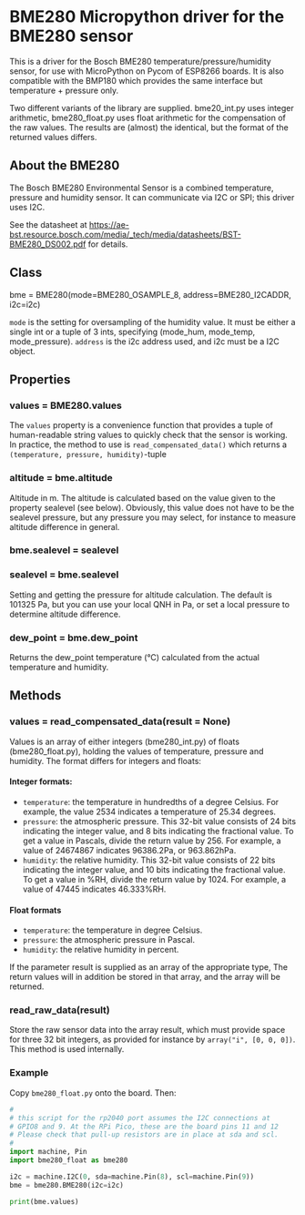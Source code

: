 # BME280 Micropython driver for the BME280 sensor

This is a driver for the Bosch BME280 temperature/pressure/humidity sensor,
for use with MicroPython on Pycom of ESP8266 boards. It is also compatible with
the BMP180 which provides the same interface but temperature + pressure only.

Two different variants of the library are supplied. bme20_int.py uses integer
arithmetic, bme280_float.py uses float arithmetic for the compensation  of the
raw values. The results are (almost) the identical, but the format of the
returned values differs.

## About the BME280

The Bosch BME280 Environmental Sensor is a combined temperature, pressure and
humidity sensor. It can communicate via I2C or SPI; this driver uses I2C.

See the datasheet at https://ae-bst.resource.bosch.com/media/_tech/media/datasheets/BST-BME280_DS002.pdf
for details.

## Class

bme = BME280(mode=BME280_OSAMPLE_8, address=BME280_I2CADDR, i2c=i2c)

`mode` is the setting for oversampling of the humidity value. It must be either a single
int or a tuple of 3 ints, specifying (mode_hum, mode_temp, mode_pressure). `address` is the i2c
address used, and i2c must be a I2C object.

## Properties

### values = BME280.values

The `values` property is a convenience function that provides a tuple of
human-readable string values to quickly check that the sensor is working.
In practice, the method to use is `read_compensated_data()` which returns
a `(temperature, pressure, humidity)`-tuple

### altitude = bme.altitude
Altitude in m. The altitude is calculated based on the value given to
the property sealevel (see below). Obviously, this value does not have to be the
sealevel pressure, but any pressure you may select, for instance to measure
altitude difference in general.

### bme.sealevel = sealevel
### sealevel = bme.sealevel
Setting and getting the pressure for altitude calculation.
The default is 101325 Pa, but you can use your local
QNH in Pa, or set a local pressure to determine altitude difference.

### dew_point = bme.dew_point
Returns the dew_point temperature (°C) calculated from the actual temperature and humidity.

## Methods

### values = read_compensated_data(result = None)

Values is an array of either integers (bme280_int.py) of floats (bme280_float.py),
holding the values of temperature, pressure and humidity.
The format differs for integers and floats:

#### Integer formats:
* `temperature`:  the temperature in hundredths of a degree Celsius. For example,
the value 2534  indicates a temperature of 25.34 degrees.
* `pressure`: the atmospheric pressure. This 32-bit value consists of 24 bits
indicating the integer value, and 8 bits indicating the fractional value. To get
a value in Pascals, divide the return value by 256. For example, a value of
24674867 indicates 96386.2Pa, or 963.862hPa.
* `humidity`: the relative humidity. This 32-bit value consists of 22 bits
indicating the integer value, and 10 bits indicating the fractional value.
To get a value in %RH, divide the return value by 1024. For example, a value of
47445 indicates 46.333%RH.

#### Float formats
* `temperature`:  the temperature in degree Celsius.
* `pressure`: the atmospheric pressure in Pascal.
* `humidity`: the relative humidity in percent.

If the parameter result is supplied as an array of the appropriate type, The
return values will in addition be stored in that array, and the array will be
returned.

### read_raw_data(result)
Store the raw sensor data into the array result, which must provide space for three
32 bit integers, as provided for instance by `array("i", [0, 0, 0])`. This
method is used internally.

### Example

Copy `bme280_float.py` onto the board. Then:

``` python
#
# this script for the rp2040 port assumes the I2C connections at
# GPIO8 and 9. At the RPi Pico, these are the board pins 11 and 12
# Please check that pull-up resistors are in place at sda and scl.
#
import machine, Pin
import bme280_float as bme280

i2c = machine.I2C(0, sda=machine.Pin(8), scl=machine.Pin(9))
bme = bme280.BME280(i2c=i2c)

print(bme.values)
```
